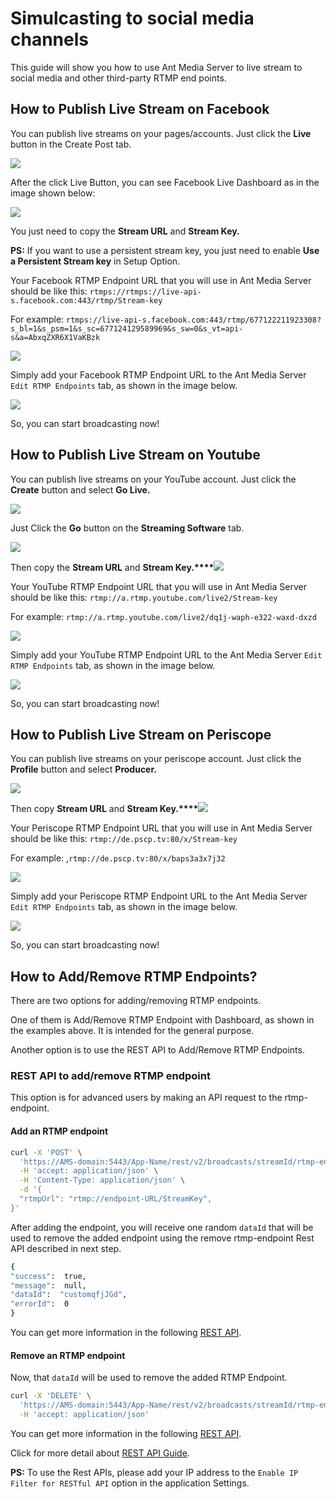 # Simulcasting to social media channels

This guide will show you how to use Ant Media Server to live stream to social media and other third-party RTMP end points.

<VideoPlayer youtube="true" video="https://www.youtube.com/embed/NVhYthQk_js" />

## How to Publish Live Stream on Facebook

You can publish live streams on your pages/accounts. Just click the **Live** button in the Create Post tab.

![](@site/static/img/iosmediacaptureresolutions(1).png)

After the click Live Button, you can see Facebook Live Dashboard as in the image shown below:

![](@site/static/img/facebook-live-dashboard.png)

You just need to copy the **Stream URL** and **Stream Key.**

**PS:** If you want to use a persistent stream key, you just need to enable **Use a Persistent Stream key** in Setup Option.

Your Facebook RTMP Endpoint URL that you will use in Ant Media Server should be like this: ```rtmps://rtmps://live-api-s.facebook.com:443/rtmp/Stream-key```

For example: ```rtmps://live-api-s.facebook.com:443/rtmp/677122211923308?s_bl=1&s_psm=1&s_sc=677124129589969&s_sw=0&s_vt=api-s&a=AbxqZXR6X1VaKBzk```

![](@site/static/img/publish-live-stream/simulcasting/edit-endpoint.png)

Simply add your Facebook RTMP Endpoint URL to the Ant Media Server ```Edit RTMP Endpoints``` tab, as shown in the image below.

![](@site/static/img/publish-live-stream/simulcasting/add-fb-endpoint.png)

So, you can start broadcasting now!

## How to Publish Live Stream on Youtube

You can publish live streams on your YouTube account. Just click the **Create** button and select **Go Live.**

![](@site/static/img/image-1645118331005.png)

Just Click the **Go** button on the **Streaming Software** tab.

![](@site/static/img/youtube-studio.png)

Then copy the **Stream URL** and **Stream Key.****![](@site/static/img/youtube-studio-stream-url-stream-key.png)**

Your YouTube RTMP Endpoint URL that you will use in Ant Media Server should be like this: ```rtmp://a.rtmp.youtube.com/live2/Stream-key```

For example: ```rtmp://a.rtmp.youtube.com/live2/dq1j-waph-e322-waxd-dxzd```

![](@site/static/img/publish-live-stream/simulcasting/edit-endpoint.png)

Simply add your YouTube RTMP Endpoint URL to the Ant Media Server ```Edit RTMP Endpoints``` tab, as shown in the image below.

![](@site/static/img/publish-live-stream/simulcasting/add-youtube-endpoint.png)

So, you can start broadcasting now!

## How to Publish Live Stream on Periscope

You can publish live streams on your periscope account. Just click the **Profile** button and select **Producer.**

![](@site/static/img/periscope-profile-producer.png)

Then copy **Stream URL** and **Stream Key.****![](@site/static/img/periscope-stream-url-stream-key.png)**  

Your Periscope RTMP Endpoint URL that you will use in Ant Media Server should be like this: `rtmp://de.pscp.tv:80/x/Stream-key`

For example: ,```rtmp://de.pscp.tv:80/x/baps3a3x7j32```

![](@site/static/img/publish-live-stream/simulcasting/edit-endpoint.png)

Simply add your Periscope RTMP Endpoint URL to the Ant Media Server ```Edit RTMP Endpoints``` tab, as shown in the image below.

![](@site/static/img/publish-live-stream/simulcasting/add-periscope-endpoint.png)

So, you can start broadcasting now!

## How to Add/Remove RTMP Endpoints?

There are two options for adding/removing RTMP endpoints.

One of them is Add/Remove RTMP Endpoint with Dashboard, as shown in the examples above. It is intended for the general purpose.

Another option is to use the REST API to Add/Remove RTMP Endpoints.

### REST API to add/remove RTMP endpoint

This option is for advanced users by making an API request to the rtmp-endpoint.

#### Add an RTMP endpoint

```bash
curl -X 'POST' \
  'https://AMS-domain:5443/App-Name/rest/v2/broadcasts/streamId/rtmp-endpoint' \
  -H 'accept: application/json' \
  -H 'Content-Type: application/json' \
  -d '{
  "rtmpUrl": "rtmp://endpoint-URL/StreamKey",
}'
```
After adding the endpoint, you will receive one random ```dataId``` that will be used to remove the added endpoint using the remove rtmp-endpoint Rest API described in next step.

```bash
{
"success":  true,
"message":  null,
"dataId":  "customqfjJGd",
"errorId":  0
} 
```
You can get more information in the following [REST API](https://antmedia.io/rest/#/BroadcastRestService/addEndpointV3).

#### Remove an RTMP endpoint

Now, that ```dataId``` will be used to remove the added RTMP Endpoint.
```bash
curl -X 'DELETE' \
  'https://AMS-domain:5443/App-Name/rest/v2/broadcasts/streamId/rtmp-endpoint?endpointServiceId=dataId-from-add-endpoint-response' \
  -H 'accept: application/json'
```

You can get more information in the following [REST API](https://antmedia.io/rest/#/BroadcastRestService/removeEndpointV2).


Click for more detail about [REST API Guide](https://antmedia.io/docs/category/rest-api-guide/).

**PS:** To use the Rest APIs, please add your IP address to the ```Enable IP Filter for RESTful API``` option in the application Settings.
